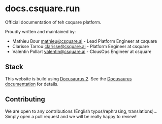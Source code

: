 # docs.csquare.run

Official documentation of teh csquare platform.

Proudly written and maintained by:

- Mathieu Bour <mathieu@csquare.ai> - Lead Platform Engineer at csquare
- Clarisse Tarrou <clarisse@csquare.ai> - Platform Engineer at csquare
- Valentin Pollart <valentin@csquare.ai> - ClousOps Engineer at csquare

## Stack

This website is build using [Docusaurus 2](https://github.com/facebook/docusaurus).
See the [Docusaurus documentation](https://docusaurus.io/docs) for details.

## Contributing

We are open to any contributions (English typos/rephrasing, translations)...
Simply open a pull request and we will be really happy to review!
